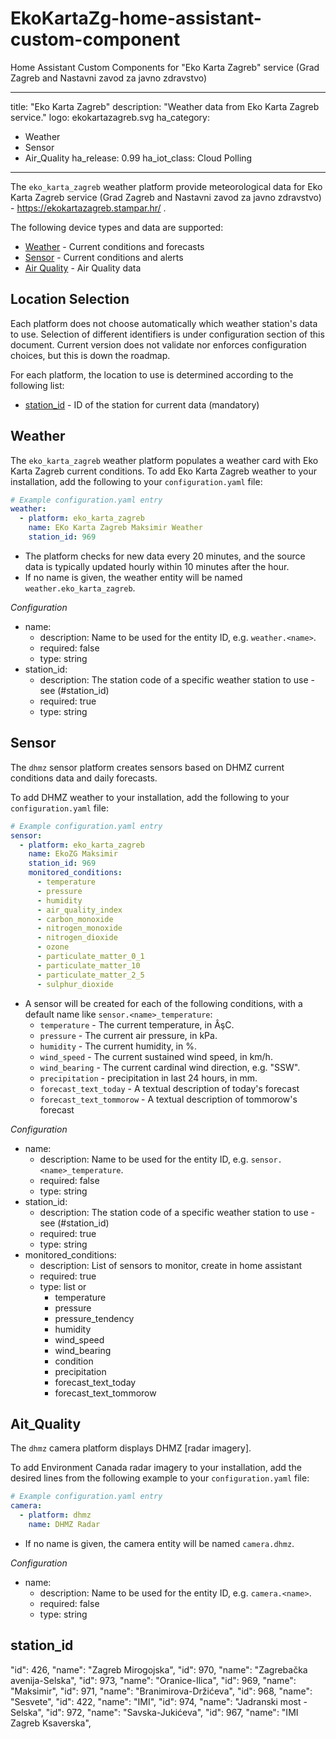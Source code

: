 # EkoKartaZg-home-assistant-custom-component
Home Assistant Custom Components for "Eko Karta Zagreb" service (Grad Zagreb and Nastavni zavod za javno zdravstvo)

---
title: "Eko Karta Zagreb"
description: "Weather data from Eko Karta Zagreb service."
logo: ekokartazagreb.svg
ha_category:
  - Weather
  - Sensor
  - Air_Quality
ha_release: 0.99
ha_iot_class: Cloud Polling
---

The `eko_karta_zagreb` weather platform provide meteorological data for Eko Karta Zagreb service (Grad Zagreb and Nastavni zavod za javno zdravstvo) - https://ekokartazagreb.stampar.hr/ .

The following device types and data are supported:

- [Weather](#weather) - Current conditions and forecasts
- [Sensor](#sensor) - Current conditions and alerts
- [Air Quality](#air_quality) - Air Quality data

## Location Selection

Each platform does not choose automatically which weather station's data to use. Selection of different identifiers is under configuration section of this document. Current version does not validate nor enforces configuration choices, but this is down the roadmap.

For each platform, the location to use is determined according to the following list:

  - [station_id](#station_id) -  ID of the station for current data (mandatory)

## Weather

The `eko_karta_zagreb` weather platform populates a weather card with Eko Karta Zagreb current conditions.
To add Eko Karta Zagreb weather to your installation, add the following to your `configuration.yaml` file:

```yaml
# Example configuration.yaml entry
weather:
  - platform: eko_karta_zagreb
    name: EKo Karta Zagreb Maksimir Weather
    station_id: 969
```

- The platform checks for new data every 20 minutes, and the source data is typically updated hourly within 10 minutes after the hour.
- If no name is given, the weather entity will be named `weather.eko_karta_zagreb`.

*Configuration*

- name:
  - description: Name to be used for the entity ID, e.g. `weather.<name>`.
  - required: false
  - type: string
- station_id:
  - description: The station code of a specific weather station to use - see (#station_id)
  - required: true
  - type: string

## Sensor

The `dhmz` sensor platform creates sensors based on DHMZ current conditions data and daily forecasts.

To add DHMZ weather to your installation, add the following to your `configuration.yaml` file:

```yaml
# Example configuration.yaml entry
sensor:
  - platform: eko_karta_zagreb
    name: EkoZG Maksimir
    station_id: 969
    monitored_conditions:
      - temperature
      - pressure
      - humidity
      - air_quality_index
      - carbon_monoxide
      - nitrogen_monoxide
      - nitrogen_dioxide
      - ozone
      - particulate_matter_0_1
      - particulate_matter_10
      - particulate_matter_2_5
      - sulphur_dioxide
```

- A sensor will be created for each of the following conditions, with a default name like `sensor.<name>_temperature`:     
    - `temperature` - The current temperature, in ÂşC.
    - `pressure` - The current air pressure, in kPa.
    - `humidity` - The current humidity, in %.
    - `wind_speed` - The current sustained wind speed, in km/h.
    - `wind_bearing` - The current cardinal wind direction, e.g. "SSW".
    - `precipitation` - precipitation in last 24 hours, in mm.
    - `forecast_text_today` - A textual description of today's forecast
    - `forecast_text_tommorow` - A textual description of tommorow's forecast

*Configuration*
- name:
  - description: Name to be used for the entity ID, e.g. `sensor.<name>_temperature`.
  - required: false
  - type: string
- station_id:
  - description: The station code of a specific weather station to use - see (#station_id)
  - required: true
  - type: string
- monitored_conditions:
  - description: List of sensors to monitor, create in home assistant
  - required: true
  - type: list or
      - temperature
      - pressure
      - pressure_tendency
      - humidity
      - wind_speed
      - wind_bearing
      - condition
      - precipitation
      - forecast_text_today
      - forecast_text_tommorow

## Ait_Quality

The `dhmz` camera platform displays DHMZ [radar imagery].

To add Environment Canada radar imagery to your installation, add the desired lines from the following example to your `configuration.yaml` file:

```yaml
# Example configuration.yaml entry
camera:
  - platform: dhmz
    name: DHMZ Radar
```

- If no name is given, the camera entity will be named `camera.dhmz`.

*Configuration*

- name:
  - description: Name to be used for the entity ID, e.g. `camera.<name>`.
  - required: false
  - type: string


## station_id

  "id": 426,	"name": "Zagreb Mirogojska",
  "id": 970,	"name": "Zagrebačka avenija-Selska",
  "id": 973,	"name": "Oranice-Ilica",
  "id": 969,	"name": "Maksimir",
  "id": 971,	"name": "Branimirova-Držićeva",
  "id": 968,	"name": "Sesvete",
  "id": 422,	"name": "IMI",
  "id": 974,	"name": "Jadranski most - Selska",
  "id": 972,	"name": "Savska-Jukićeva",
  "id": 967,	"name": "IMI Zagreb Ksaverska",
